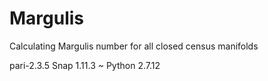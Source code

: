 # Margulis
Calculating Margulis number for all closed census manifolds

pari-2.3.5
Snap 1.11.3                                                                ~
Python 2.7.12

